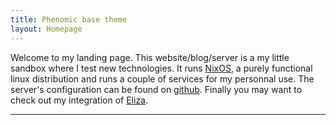 ```yaml
---
title: Phenomic base theme
layout: Homepage
---
```


Welcome to my landing page. This website/blog/server is a my little sandbox where I test new technologies. It runs [NixOS](https://nixos.org), a purely functional linux distribution and runs a couple of services for my personnal use. The server's configuration can be found on [github](https://github.com/acelpb/acelpb).
Finally you may want to check out my integration of [Eliza](/eliza).

---

